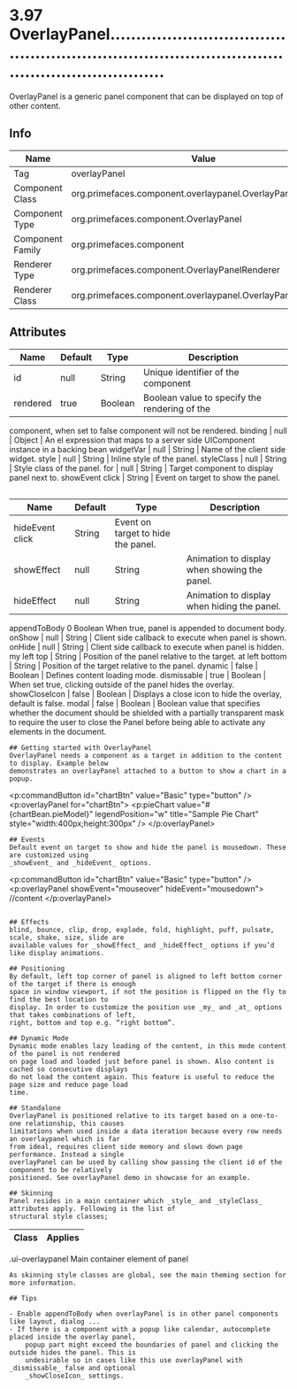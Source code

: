 # 3.97 OverlayPanel.....................................................................................................................

OverlayPanel is a generic panel component that can be displayed on top of other content.

## Info

| Name | Value |
| - | - |
| Tag | overlayPanel
| Component Class | org.primefaces.component.overlaypanel.OverlayPanelRenderer
| Component Type | org.primefaces.component.OverlayPanel
| Component Family | org.primefaces.component |
| Renderer Type | org.primefaces.component.OverlayPanelRenderer
| Renderer Class | org.primefaces.component.overlaypanel.OverlayPanelRenderer

## Attributes

| Name | Default | Type | Description | 
| --- | --- | --- | --- |
id | null | String | Unique identifier of the component
rendered | true | Boolean | Boolean value to specify the rendering of the
component, when set to false component will not be
rendered.
binding | null | Object | An el expression that maps to a server side UIComponent instance in a backing bean
widgetVar | null | String | Name of the client side widget.
style | null | String | Inline style of the panel.
styleClass | null | String | Style class of the panel.
for | null | String | Target component to display panel next to.
showEvent click | String | Event on target to show the panel.
```

```
| Name | Default | Type | Description | 
| --- | --- | --- | --- |
hideEvent click | String | Event on target to hide the panel.
showEffect | null | String | Animation to display when showing the panel.
hideEffect | null | String | Animation to display when hiding the panel.
appendToBody 0 Boolean When true, panel is appended to document body.
onShow | null | String | Client side callback to execute when panel is shown.
onHide | null | String | Client side callback to execute when panel is hidden.
my left top | String | Position of the panel relative to the target.
at left bottom | String | Position of the target relative to the panel.
dynamic | false | Boolean | Defines content loading mode.
dismissable | true | Boolean | When set true, clicking outside of the panel hides the
overlay.
showCloseIcon | false | Boolean | Displays a close icon to hide the overlay, default is false.
modal | false | Boolean | Boolean value that specifies whether the document
should be shielded with a partially transparent mask to
require the user to close the Panel before being able to
activate any elements in the document.
```
## Getting started with OverlayPanel
OverlayPanel needs a component as a target in addition to the content to display. Example below
demonstrates an overlayPanel attached to a button to show a chart in a popup.

```
<p:commandButton id="chartBtn" value="Basic" type="button" />
<p:overlayPanel for="chartBtn">
<p:pieChart value="#{chartBean.pieModel}" legendPosition="w"
title="Sample Pie Chart" style="width:400px;height:300px" />
</p:overlayPanel>
```
## Events
Default event on target to show and hide the panel is mousedown. These are customized using
_showEvent_ and _hideEvent_ options.

```
<p:commandButton id="chartBtn" value="Basic" type="button" />
<p:overlayPanel showEvent="mouseover" hideEvent="mousedown">
//content
</p:overlayPanel>
```

## Effects
blind, bounce, clip, drop, explode, fold, highlight, puff, pulsate, scale, shake, size, slide are
available values for _showEffect_ and _hideEffect_ options if you’d like display animations.

## Positioning
By default, left top corner of panel is aligned to left bottom corner of the target if there is enough
space in window viewport, if not the position is flipped on the fly to find the best location to
display. In order to customize the position use _my_ and _at_ options that takes combinations of left,
right, bottom and top e.g. “right bottom”.

## Dynamic Mode
Dynamic mode enables lazy loading of the content, in this mode content of the panel is not rendered
on page load and loaded just before panel is shown. Also content is cached so consecutive displays
do not load the content again. This feature is useful to reduce the page size and reduce page load
time.

## Standalone
OverlayPanel is positioned relative to its target based on a one-to-one relationship, this causes
limitations when used inside a data iteration because every row needs an overlaypanel which is far
from ideal, requires client side memory and slows down page performance. Instead a single
overlayPanel can be used by calling show passing the client id of the component to be relatively
positioned. See overlayPanel demo in showcase for an example.

## Skinning
Panel resides in a main container which _style_ and _styleClass_ attributes apply. Following is the list of
structural style classes;

```
| Class | Applies | 
| --- | --- | 
.ui-overlaypanel Main container element of panel
```
As skinning style classes are global, see the main theming section for more information.

## Tips

- Enable appendToBody when overlayPanel is in other panel components like layout, dialog ...
- If there is a component with a popup like calendar, autocomplete placed inside the overlay panel,
    popup part might exceed the boundaries of panel and clicking the outside hides the panel. This is
    undesirable so in cases like this use overlayPanel with _dismissable_ false and optional
    _showCloseIcon_ settings.

